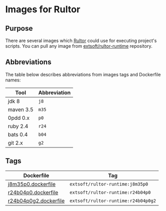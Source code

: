 # Images for Rultor

## Purpose
There are several images which [Rultor](http://www.rultor.com) could use for executing project's scripts. You can
pull any image from
[extsoft/rultor-runtime](https://cloud.docker.com/app/extsoft/repository/docker/extsoft/rultor-runtime/general)
repository.

## Abbreviations
The table below describes abbreviations from images tags and Dockerfile names:

Tool | Abbreviation
--- | ---
jdk 8 | `j8`
maven 3.5 | `m35`
0pdd 0.x | `p0`
ruby 2.4 | `r24`
bats 0.4 | `b04`
git 2.x | `g2`

## Tags
Dockerfile | Tag
--- | ---
[j8m35p0.dockerfile](j8m35p0.dockerfile) | `extsoft/rultor-runtime:j8m35p0`
[r24b04p0.dockerfile](r24b04p0.dockerfile) | `extsoft/rultor-runtime:r24b04p0`
[r24b04p0g2.dockerfile](r24b04p0g2.dockerfile) | `extsoft/rultor-runtime:r24b04p0g2`
